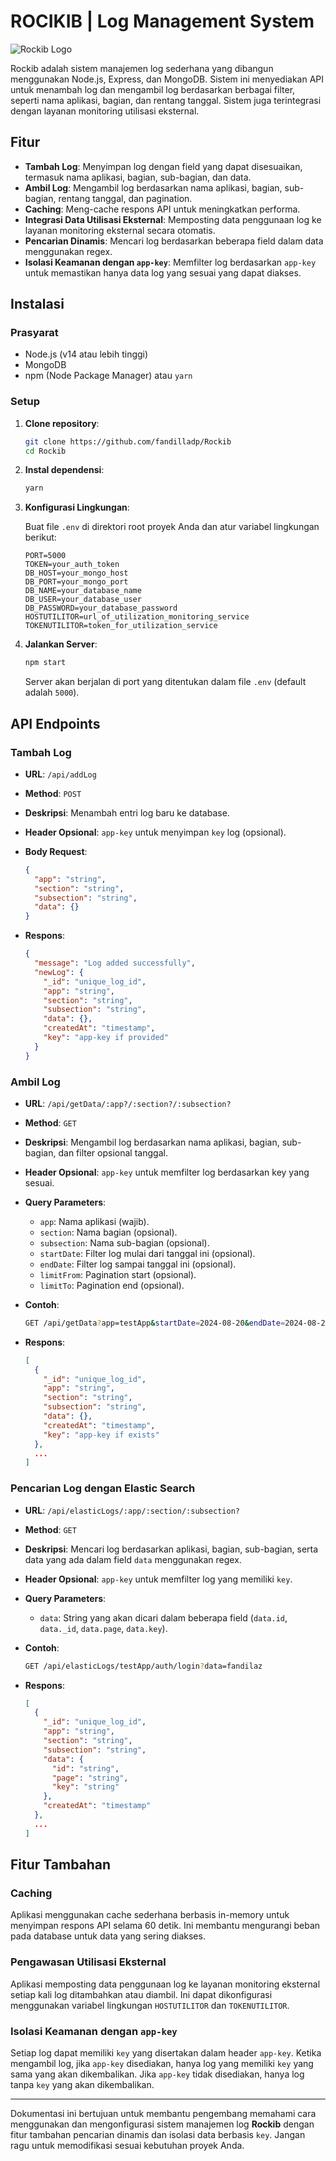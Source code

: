 # ROCIKIB | Log Management System
![Rockib Logo](./assets/Rockib.webp)

Rockib adalah sistem manajemen log sederhana yang dibangun menggunakan Node.js, Express, dan MongoDB. Sistem ini menyediakan API untuk menambah log dan mengambil log berdasarkan berbagai filter, seperti nama aplikasi, bagian, dan rentang tanggal. Sistem juga terintegrasi dengan layanan monitoring utilisasi eksternal.

## Fitur

- **Tambah Log**: Menyimpan log dengan field yang dapat disesuaikan, termasuk nama aplikasi, bagian, sub-bagian, dan data.
- **Ambil Log**: Mengambil log berdasarkan nama aplikasi, bagian, sub-bagian, rentang tanggal, dan pagination.
- **Caching**: Meng-cache respons API untuk meningkatkan performa.
- **Integrasi Data Utilisasi Eksternal**: Memposting data penggunaan log ke layanan monitoring eksternal secara otomatis.
- **Pencarian Dinamis**: Mencari log berdasarkan beberapa field dalam data menggunakan regex.
- **Isolasi Keamanan dengan `app-key`**: Memfilter log berdasarkan `app-key` untuk memastikan hanya data log yang sesuai yang dapat diakses.

## Instalasi

### Prasyarat

- Node.js (v14 atau lebih tinggi)
- MongoDB
- npm (Node Package Manager) atau `yarn`

### Setup

1. **Clone repository**:

   ```bash
   git clone https://github.com/fandilladp/Rockib
   cd Rockib
   ```

2. **Instal dependensi**:

   ```bash
   yarn
   ```

3. **Konfigurasi Lingkungan**:

   Buat file `.env` di direktori root proyek Anda dan atur variabel lingkungan berikut:

   ```env
   PORT=5000
   TOKEN=your_auth_token
   DB_HOST=your_mongo_host
   DB_PORT=your_mongo_port
   DB_NAME=your_database_name
   DB_USER=your_database_user
   DB_PASSWORD=your_database_password
   HOSTUTILITOR=url_of_utilization_monitoring_service
   TOKENUTILITOR=token_for_utilization_service
   ```

4. **Jalankan Server**:

   ```bash
   npm start
   ```

   Server akan berjalan di port yang ditentukan dalam file `.env` (default adalah `5000`).

## API Endpoints

### Tambah Log

- **URL**: `/api/addLog`
- **Method**: `POST`
- **Deskripsi**: Menambah entri log baru ke database.
- **Header Opsional**: `app-key` untuk menyimpan `key` log (opsional).
- **Body Request**:

  ```json
  {
    "app": "string",
    "section": "string",
    "subsection": "string",
    "data": {}
  }
  ```

- **Respons**:

  ```json
  {
    "message": "Log added successfully",
    "newLog": {
      "_id": "unique_log_id",
      "app": "string",
      "section": "string",
      "subsection": "string",
      "data": {},
      "createdAt": "timestamp",
      "key": "app-key if provided"
    }
  }
  ```

### Ambil Log

- **URL**: `/api/getData/:app?/:section?/:subsection?`
- **Method**: `GET`
- **Deskripsi**: Mengambil log berdasarkan nama aplikasi, bagian, sub-bagian, dan filter opsional tanggal.
- **Header Opsional**: `app-key` untuk memfilter log berdasarkan key yang sesuai.
- **Query Parameters**:
  - `app`: Nama aplikasi (wajib).
  - `section`: Nama bagian (opsional).
  - `subsection`: Nama sub-bagian (opsional).
  - `startDate`: Filter log mulai dari tanggal ini (opsional).
  - `endDate`: Filter log sampai tanggal ini (opsional).
  - `limitFrom`: Pagination start (opsional).
  - `limitTo`: Pagination end (opsional).

- **Contoh**:

  ```bash
  GET /api/getData?app=testApp&startDate=2024-08-20&endDate=2024-08-29
  ```

- **Respons**:

  ```json
  [
    {
      "_id": "unique_log_id",
      "app": "string",
      "section": "string",
      "subsection": "string",
      "data": {},
      "createdAt": "timestamp",
      "key": "app-key if exists"
    },
    ...
  ]
  ```

### Pencarian Log dengan Elastic Search

- **URL**: `/api/elasticLogs/:app/:section/:subsection?`
- **Method**: `GET`
- **Deskripsi**: Mencari log berdasarkan aplikasi, bagian, sub-bagian, serta data yang ada dalam field `data` menggunakan regex.
- **Header Opsional**: `app-key` untuk memfilter log yang memiliki `key`.
- **Query Parameters**:
  - `data`: String yang akan dicari dalam beberapa field (`data.id`, `data._id`, `data.page`, `data.key`).
  
- **Contoh**:

  ```bash
  GET /api/elasticLogs/testApp/auth/login?data=fandilaz
  ```

- **Respons**:

  ```json
  [
    {
      "_id": "unique_log_id",
      "app": "string",
      "section": "string",
      "subsection": "string",
      "data": {
        "id": "string",
        "page": "string",
        "key": "string"
      },
      "createdAt": "timestamp"
    },
    ...
  ]
  ```

## Fitur Tambahan

### Caching

Aplikasi menggunakan cache sederhana berbasis in-memory untuk menyimpan respons API selama 60 detik. Ini membantu mengurangi beban pada database untuk data yang sering diakses.

### Pengawasan Utilisasi Eksternal

Aplikasi memposting data penggunaan log ke layanan monitoring eksternal setiap kali log ditambahkan atau diambil. Ini dapat dikonfigurasi menggunakan variabel lingkungan `HOSTUTILITOR` dan `TOKENUTILITOR`.

### Isolasi Keamanan dengan `app-key`

Setiap log dapat memiliki `key` yang disertakan dalam header `app-key`. Ketika mengambil log, jika `app-key` disediakan, hanya log yang memiliki `key` yang sama yang akan dikembalikan. Jika `app-key` tidak disediakan, hanya log tanpa `key` yang akan dikembalikan.

---

Dokumentasi ini bertujuan untuk membantu pengembang memahami cara menggunakan dan mengonfigurasi sistem manajemen log **Rockib** dengan fitur tambahan pencarian dinamis dan isolasi data berbasis `key`. Jangan ragu untuk memodifikasi sesuai kebutuhan proyek Anda.